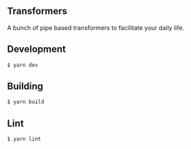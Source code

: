 Transformers
---

A bunch of pipe based transformers to facilitate your daily life.

Development
---
``` sh
$ yarn dev
```

Building
---
```sh
$ yarn build
```

Lint
---
``` sh
$ yarn lint
```
